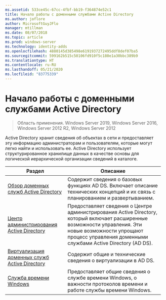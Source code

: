 ```yaml
---
ms.assetid: 533ce45c-67cc-4fbf-bb19-f364874e52c1
title: Начало работы с доменными службами Active Directory
ms.author: joflore
author: MicrosoftGuyJFlo
manager: mtillman
ms.date: 08/07/2018
ms.topic: article
ms.prod: windows-server
ms.technology: identity-adds
ms.openlocfilehash: 4880145d385498e6191937272495ddf8def07ba5
ms.sourcegitcommit: 599162b515c50106fd910f5c180e1a30bbc389b9
ms.translationtype: HT
ms.contentlocale: ru-RU
ms.lasthandoff: 05/21/2020
ms.locfileid: "83775339"
---
```

# <a name="ad-ds-getting-started"></a>Начало работы с доменными службами Active Directory

>Область применения. Windows Server 2019, Windows Server 2016, Windows Server 2012 R2, Windows Server 2012

Active Directory хранит сведения об объектах в сети и предоставляет эту информацию администраторам и пользователям, которые могут легко найти и использовать ее. Active Directory использует структурированное хранилище данных в качестве основы для логической иерархической организации сведений в каталоге.  
  
| Раздел | Описание |
| --------- | --------- |
| [Обзор доменных служб Active Directory](../ad-ds/get-started/virtual-dc/Active-Directory-Domain-Services-Overview.md) | Содержит сведения о базовых функциях AD DS. Включает описание технических концепций и их связь с планированием и развертыванием.|
| [Центр администрирования Active Directory](../ad-ds/get-started/adac/Active-Directory-Administrative-Center.md) | Предоставляет сведения о Центре администрирования Active Directory, который включает расширенные возможности управления. Эти новые возможности упрощают процесс управления доменными службами Active Directory (AD DS).|
| [Виртуализация доменных служб Active Directory](../ad-ds/get-started/virtual-dc/Active-Directory-Domain-Services-Virtualization.md) | Содержит общие и технические сведения о виртуализации в AD DS.|
| [Служба времени Windows](../../networking/windows-time-service/Windows-Time-Service.md) | Предоставляет общие сведения о службе времени Windows, о важности протоколов времени и работе службы времени Windows.|
